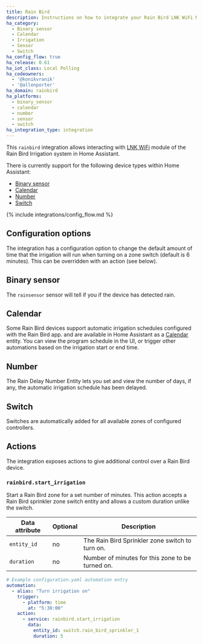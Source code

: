 ```yaml
---
title: Rain Bird
description: Instructions on how to integrate your Rain Bird LNK WiFi Module within Home Assistant.
ha_category:
  - Binary sensor
  - Calendar
  - Irrigation
  - Sensor
  - Switch
ha_config_flow: true
ha_release: 0.61
ha_iot_class: Local Polling
ha_codeowners:
  - '@konikvranik'
  - '@allenporter'
ha_domain: rainbird
ha_platforms:
  - binary_sensor
  - calendar
  - number
  - sensor
  - switch
ha_integration_type: integration
---
```


This `rainbird` integration allows interacting with [LNK WiFi](https://www.rainbird.com/products/lnk-wifi-module) module of the Rain Bird Irrigation system in Home Assistant.

There is currently support for the following device types within Home Assistant:

- [Binary sensor](#binary-sensor)
- [Calendar](#calendar)
- [Number](#number)
- [Switch](#switch)

{% include integrations/config_flow.md %}

## Configuration options

The integration has a configuration option to change the default amount of time that the irrigation
will run when turning on a zone switch (default is 6 minutes). This can be overridden with an action (see below).

## Binary sensor

The `rainsensor` sensor will tell if you if the device has detected rain.

## Calendar

Some Rain Bird devices support automatic irrigation schedules configured with the Rain Bird app.
and are available in Home Assistant as a [Calendar](https://www.home-assistant.io/integrations/calendar/) entity. You can view the program schedule in the UI, or trigger other automations
based on the irrigation start or end time.

## Number

The Rain Delay Number Entity lets you set and view  the number of days, if any, the automatic irrigation schedule has been delayed.

## Switch

Switches are automatically added for all available zones of configured controllers.

## Actions

The integration exposes actions to give additional control over a Rain Bird device.

### `rainbird.start_irrigation`

Start a Rain Bird zone for a set number of minutes. This action accepts a Rain Bird sprinkler
zone switch entity and allows a custom duration unlike the switch.

| Data attribute | Optional | Description                                           |
| ---------------------- | -------- | ----------------------------------------------------- |
| `entity_id`            | no       | The Rain Bird Sprinkler zone switch to turn on.       |
| `duration`             | no       | Number of minutes for this zone to be turned on.      |


```yaml
# Example configuration.yaml automation entry
automation:
  - alias: "Turn irrigation on"
    trigger:
      - platform: time
        at: "5:30:00"
    action:
      - service: rainbird.start_irrigation
        data:
          entity_id: switch.rain_bird_sprinkler_1
          duration: 5
```
